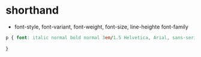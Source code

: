 # shorthand
* font-style, font-variant, font-weight, font-size, line-heighte font-family



```css
p { font: italic normal bold normal 3em/1.5 Helvetica, Arial, sans-serif;
  
}
```

